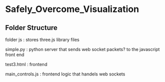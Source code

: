 # Safely_Overcome_Visualization

## Folder Structure
folder js : stores three.js library files

simple.py : python server that sends web socket packets? to the javascript front end

test3.html : frontend

main_controls.js : frontend logic that handels web sockets
